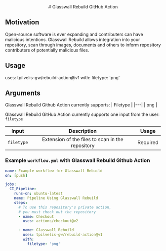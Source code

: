 <div align="center" style="text-align:center">
# Glasswall Rebuild GitHub Action
</div>

## Motivation
Open-source software is ever expanding and contributers can have malicious intentions. Glasswall Rebuild allows integration into your repository, scan through images, documents and others to inform repository contributers of potentially malicious files.

## Usage
uses: tpilvelis-gw/rebuild-action@v1
with:
  filetype: 'png'

## Arguments
Glasswall Rebuild Github Action currently supports:
| Filetype |
|---|
| png |

Glasswall Rebuild GitHub Action currently supports one input from the user: `filetype`

| Input  | Description | Usage |
| :---:     |     :---:   |    :---:   |
| `filetype`  | Extension of the files to scan in the repository  | Required |

### Example `workflow.yml` with Glasswall Rebuild Github Action
```yaml
name: Example workflow for Glasswall Rebuild
on: [push]

jobs:
  CI_Pipeline:
    runs-on: ubuntu-latest
    name: Pipeline Using Glasswall Rebuild
    steps:
      # To use this repository's private action,
      # you must check out the repository
      - name: Checkout
        uses: actions/checkout@v2

      - name: Glasswall Rebuild
        uses: tpilvelis-gw/rebuild-action@v1
        with:
          filetype: 'png'
```

